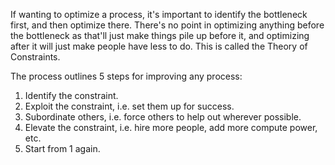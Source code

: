 If wanting to optimize a process, it's important to identify the bottleneck first, and then optimize there. There's no point in optimizing anything before the bottleneck as that'll just make things pile up before it, and optimizing after it will just make people have less to do. This is called the Theory of Constraints.

The process outlines 5 steps for improving any process:
1. Identify the constraint.
2. Exploit the constraint, i.e. set them up for success.
3. Subordinate others, i.e. force others to help out wherever possible.
4. Elevate the constraint, i.e. hire more people, add more compute power, etc.
5. Start from 1 again.
